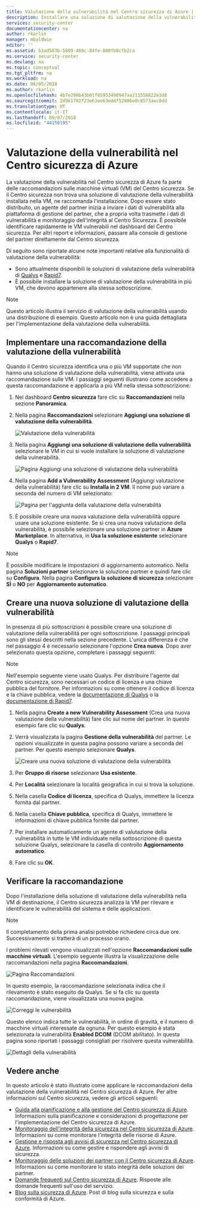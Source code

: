 ```yaml
---
title: Valutazione della vulnerabilità nel Centro sicurezza di Azure | Documentazione Microsoft
description: Installare una soluzione di valutazione della vulnerabilità per ottenere raccomandazioni utili per la protezione delle macchine virtuali nel Centro sicurezza di Azure.
services: security-center
documentationcenter: na
author: rkarlin
manager: mbaldwin
editor: ''
ms.assetid: b3ad503b-5809-468c-84fe-808fb0cfb2ca
ms.service: security-center
ms.devlang: na
ms.topic: conceptual
ms.tgt_pltfrm: na
ms.workload: na
ms.date: 08/05/2018
ms.author: rkarlin
ms.openlocfilehash: 4b7e200b43b01f05953490947aa211556822e3d8
ms.sourcegitcommit: 2d961702f23e63ee63eddf52086e0c8573aec8dd
ms.translationtype: HT
ms.contentlocale: it-IT
ms.lasthandoff: 09/07/2018
ms.locfileid: "44158195"
---
```

# <a name="vulnerability-assessment-in-azure-security-center"></a>Valutazione della vulnerabilità nel Centro sicurezza di Azure

La valutazione della vulnerabilità nel Centro sicurezza di Azure fa parte delle raccomandazioni sulle macchine virtuali (VM) del Centro sicurezza. Se il Centro sicurezza non trova una soluzione di valutazione della vulnerabilità installata nella VM, ne raccomanda l'installazione. Dopo essere stato distribuito, un agente del partner inizia a inviare i dati di vulnerabilità alla piattaforma di gestione del partner, che a propria volta trasmette i dati di vulnerabilità e monitoraggio dell'integrità al Centro Sicurezza. È possibile identificare rapidamente le VM vulnerabili nel dashboard del Centro sicurezza. Per altri report e informazioni, passare alla console di gestione del partner direttamente dal Centro sicurezza.

Di seguito sono riportate alcune note importanti relative alla funzionalità di valutazione della vulnerabilità:

* Sono attualmente disponibili le soluzioni di valutazione della vulnerabilità di [Qualys](https://www.qualys.com/lp/azure) e [Rapid7](https://www.rapid7.com/products/insightvm/). 
* È possibile installare la soluzione di valutazione della vulnerabilità in più VM, che devono appartenere alla stessa sottoscrizione.

> [!NOTE]
> Questo articolo illustra il servizio di valutazione della vulnerabilità usando una distribuzione di esempio. Questo articolo non è una guida dettagliata per l'implementazione della valutazione della vulnerabilità.
>

## <a name="implement-a-vulnerability-assessment-recommendation"></a>Implementare una raccomandazione della valutazione della vulnerabilità
Quando il Centro sicurezza identifica una o più VM supportate che non hanno una soluzione di valutazione della vulnerabilità, viene attivata una raccomandazione sulle VM. I passaggi seguenti illustrano come accedere a questa raccomandazione e applicarla a più VM nella stessa sottoscrizione:

1. Nel dashboard **Centro sicurezza** fare clic su **Raccomandazioni** nella sezione **Panoramica**.
2. Nella pagina **Raccomandazioni** selezionare **Aggiungi una soluzione di valutazione della vulnerabilità**.

    ![Valutazione della vulnerabilità](./media/security-center-vulnerability-assessment-recommendations/security-center-vulnerability-assessment-fig1-new.png)
3. Nella pagina **Aggiungi una soluzione di valutazione della vulnerabilità** selezionare le VM in cui si vuole installare la soluzione di valutazione della vulnerabilità.

    ![Pagina Aggiungi una soluzione di valutazione della vulnerabilità](./media/security-center-vulnerability-assessment-recommendations/security-center-vulnerability-assessment-fig2-new.png)
4. Nella pagina **Add a Vulnerability Assessment** (Aggiungi valutazione della vulnerabilità) fare clic su **Installa in 2 VM**. Il nome può variare a seconda del numero di VM selezionato:

    ![Pagina per l'aggiunta della valutazione della vulnerabilità](./media/security-center-vulnerability-assessment-recommendations/security-center-vulnerability-assessment-fig3-new.png)
5. È possibile creare una nuova valutazione della vulnerabilità oppure usare una soluzione esistente. Se si crea una nuova valutazione della vulnerabilità, è possibile selezionare una soluzione partner in **Azure Marketplace**. In alternativa, in **Usa la soluzione esistente** selezionare **Qualys** o **Rapid7**.

> [!NOTE]
> È possibile modificare le impostazioni di aggiornamento automatico. Nella pagina **Soluzioni partner** selezionare la soluzione partner e quindi fare clic su **Configura**. Nella pagina **Configura la soluzione di sicurezza** selezionare **SÌ** o **NO** per **Aggiornamento automatico**.

## <a name="create-a-new-vulnerability-assessment-solution"></a>Creare una nuova soluzione di valutazione della vulnerabilità
In presenza di più sottoscrizioni è possibile creare una soluzione di valutazione della vulnerabilità per ogni sottoscrizione. I passaggi principali sono gli stessi descritti nella sezione precedente. L'unica differenza è che nel passaggio 4 è necessario selezionare l'opzione **Crea nuova**. Dopo aver selezionato questa opzione, completare i passaggi seguenti:

> [!NOTE]
> Nell'esempio seguente viene usato Qualys. Per distribuire l'agente dal Centro sicurezza, sono necessari un codice di licenza e una chiave pubblica del fornitore. Per informazioni su come ottenere il codice di licenza e la chiave pubblica, vedere la [documentazione di Qualys](https://community.qualys.com/docs/DOC-5823-deploying-qualys-cloud-agents-from-microsoft-azure-security-center) o la [documentazione di Rapid7](https://insightvm.help.rapid7.com/v1.1/docs/azure-security-center).


1. Nella pagina **Create a new Vulnerability Assessment** (Crea una nuova valutazione della vulnerabilità) fare clic sul nome del partner. In questo esempio fare clic su **Qualys**.
2. Verrà visualizzata la pagina **Gestione della vulnerabilità** del partner. Le opzioni visualizzate in questa pagina possono variare a seconda del partner. Per questo esempio selezionare **Qualys**.

    ![Creare una nuova soluzione di valutazione della vulnerabilità](./media/security-center-vulnerability-assessment-recommendations/security-center-vulnerability-assessment-fig4-new.png)
3. Per **Gruppo di risorse** selezionare **Usa esistente**.
4. Per **Località** selezionare la località geografica in cui si trova la soluzione.
5. Nella casella **Codice di licenza**, specifica di Qualys, immettere la licenza fornita dal partner.
6. Nella casella **Chiave pubblica**, specifica di Qualys, immettere le informazioni di chiave pubblica fornite dal partner.
7. Per installare automaticamente un agente di valutazione della vulnerabilità in tutte le VM individuate nella sottoscrizione di questa soluzione Qualys, selezionare la casella di controllo **Aggiornamento automatico**.
8. Fare clic su **OK**.

## <a name="review-the-recommendation"></a>Verificare la raccomandazione
Dopo l'installazione della soluzione di valutazione della vulnerabilità nella VM di destinazione, il Centro sicurezza analizza la VM per rilevare e identificare le vulnerabilità del sistema e delle applicazioni.

> [!NOTE]
> Il completamento della prima analisi potrebbe richiedere circa due ore. Successivamente si tratterà di un processo orario.
>
>

I problemi rilevati vengono visualizzati nell'opzione **Raccomandazioni sulle macchine virtuali**. L'esempio seguente illustra la visualizzazione delle raccomandazioni nella pagina **Raccomandazioni**.

![Pagina Raccomandazioni](./media/security-center-vulnerability-assessment-recommendations/security-center-vulnerability-assessment-fig5-new.png)

In questo esempio, la raccomandazione selezionata indica che il rilevamento è stato eseguito da Qualys. Se si fa clic su questa raccomandazione, viene visualizzata una nuova pagina.

![Correggi le vulnerabilità](./media/security-center-vulnerability-assessment-recommendations/security-center-vulnerability-assessment-fig6-new.png)

Questo elenco indica tutte le vulnerabilità, in ordine di gravità, e il numero di macchine virtuali interessate da ognuna. Per questo esempio è stata selezionata la vulnerabilità **Enabled DCOM** (DCOM abilitato). In questa pagina sono riportati i passaggi consigliati per risolvere questa vulnerabilità.

![Dettagli della vulnerabilità](./media/security-center-vulnerability-assessment-recommendations/security-center-vulnerability-assessment-fig7-new.png)

## <a name="see-also"></a>Vedere anche 

In questo articolo è stato illustrato come applicare le raccomandazioni della valutazione della vulnerabilità nel Centro sicurezza di Azure. Per altre informazioni sul Centro sicurezza, vedere gli articoli seguenti:

* [Guida alla pianificazione e alla gestione del Centro sicurezza di Azure](security-center-planning-and-operations-guide.md). Informazioni sulla pianificazione e considerazioni di progettazione per l'implementazione del Centro sicurezza di Azure.
* [Monitoraggio dell'integrità della sicurezza nel Centro sicurezza di Azure](security-center-monitoring.md). Informazioni su come monitorare l'integrità delle risorse di Azure.
* [Gestione e risposta agli avvisi di sicurezza nel Centro sicurezza di Azure](security-center-managing-and-responding-alerts.md). Informazioni su come gestire e rispondere agli avvisi di sicurezza.
* [Monitoraggio delle soluzioni dei partner con il Centro sicurezza di Azure](security-center-partner-solutions.md). Informazioni su come monitorare lo stato integrità delle soluzioni dei partner.
* [Domande frequenti sul Centro sicurezza di Azure](security-center-faq.md). Risposte alle domande frequenti sull'uso del servizio.
* [Blog sulla sicurezza di Azure](http://blogs.msdn.com/b/azuresecurity/). Post di blog sulla sicurezza e sulla conformità di Azure.
